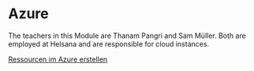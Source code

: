 # Azure
The teachers in this Module are Thanam Pangri and Sam Müller.
Both are employed at Helsana and are responsible for cloud instances.

[Ressourcen im Azure erstellen](exercises/azure_ressourcen_erstellen.md)

